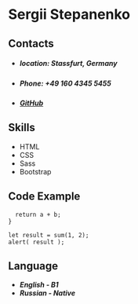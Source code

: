 # Sergii Stepanenko
## Contacts
- ##### location: Stassfurt, Germany
- ##### Phone: +49 160 4345 5455
- ##### [GitHub](https://github.com/sstepanenkoff)
## Skills
- HTML
- CSS
- Sass
- Bootstrap
## Code Example

```function sum(a, b) {
  return a + b;
}

let result = sum(1, 2);
alert( result );
```

## Language
- _**English - B1**_
- _**Russian - Native**_
